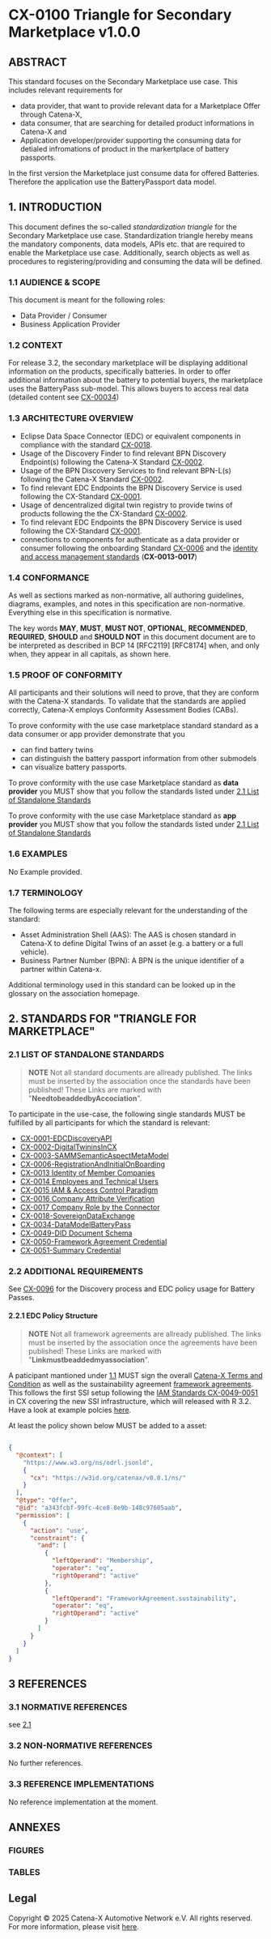 # CX-0100 Triangle for Secondary Marketplace v1.0.0

## ABSTRACT

This standard focuses on the Secondary Marketplace use case. This includes relevant requirements for

- data provider, that want to provide relevant data for a Marketplace Offer through Catena-X,
- data consumer, that are searching for detailed product informations in Catena-X and
- Application developer/provider supporting the consuming data for detialed infromations of product
  in the markertplace of battery passports.

In the first version the Marketplace just consume data for offered Batteries.
Therefore the application use the BatteryPassport data model.

## 1. INTRODUCTION

This document defines the so-called *standardization triangle* for the Secondary Marketplace use case.
Standardization triangle hereby means the mandatory components, data models, APIs etc. that are
required to enable the Marketplace use case. Additionally, search objects as well as procedures to
registering/providing and consuming the data will be defined.

### 1.1 AUDIENCE & SCOPE

This document is meant for the following roles:

- Data Provider / Consumer
- Business Application Provider

### 1.2 CONTEXT

For release 3.2, the secondary marketplace will be displaying additional information on the products,
specifically batteries. In order to offer additional information about the battery to potential buyers,
the marketplace uses the BatteryPass sub-model. This allows buyers to access real data
(detailed content see [CX-00034](#21-list-of-standalone-standards))

### 1.3 ARCHITECTURE OVERVIEW

- Eclipse Data Space Connector (EDC) or equivalent components in compliance with the standard [CX-0018](#21-list-of-standalone-standards).
- Usage of the Discovery Finder to find relevant BPN Discovery Endpoint(s) following the Catena-X Standard [CX-0002](#21-list-of-standalone-standards).
- Usage of the BPN Discovery Services to find relevant BPN-L(s) following the Catena-X Standard [CX-0002](#21-list-of-standalone-standards).
- To find relevant EDC Endpoints the BPN Discovery Service is used following the CX-Standard [CX-0001](#21-list-of-standalone-standards).
- Usage of dencentralized digital twin registry to provide twins of products following the the CX-Standard [CX-0002](#21-list-of-standalone-standards).
- To find relevant EDC Endpoints the BPN Discovery Service is used following the CX-Standard [CX-0001](#21-list-of-standalone-standards).
- connections to components for authenticate as a data provider or consumer following the onboarding
  Standard [CX-0006](#21-list-of-standalone-standards) and the [identity and access management standards](#21-list-of-standalone-standards) (**CX-0013-0017**)

### 1.4 CONFORMANCE

As well as sections marked as non-normative, all authoring guidelines, diagrams, examples, and notes
in this specification are non-normative. Everything else in this specification is normative.

The key words **MAY**, **MUST**, **MUST NOT**, **OPTIONAL**, **RECOMMENDED**, **REQUIRED**, **SHOULD**
and **SHOULD NOT** in this document document are to be interpreted as described in BCP 14 [RFC2119] [RFC8174]
when, and only when, they appear in all capitals, as shown here.

### 1.5 PROOF OF CONFORMITY

All participants and their solutions will need to prove, that they are conform with the Catena-X standards.
To validate that the standards are applied correctly, Catena-X employs Conformity Assessment Bodies (CABs).

To prove conformity with the use case marketplace standard standard as a data consumer or app provider
demonstrate that you

- can find battery twins
- can distinguish the battery passport information from other submodels
- can visualize battery passports.

To prove conformity with the use case Marketplace standard as **data provider** you MUST show that
you follow the standards listed under [2.1 List of Standalone Standards](#21-list-of-standalone-standards)

To prove conformity with the use case Marketplace standard as **app provider** you MUST show that
you follow the standards listed under [2.1 List of Standalone Standards](#21-list-of-standalone-standards)

### 1.6 EXAMPLES

No Example provided.

### 1.7 TERMINOLOGY

The following terms are especially relevant for the understanding of the standard:

- Asset Administration Shell (AAS): The AAS is chosen standard in Catena-X to define Digital Twins
  of an asset (e.g. a battery or a full vehicle).  
- Business Partner Number (BPN): A BPN is the unique identifier of a partner within Catena-x.

Additional terminology used in this standard can be looked up in the glossary on the association homepage.

## 2. STANDARDS FOR "TRIANGLE FOR MARKETPLACE"

### 2.1 LIST OF STANDALONE STANDARDS

>**NOTE**
>Not all standard documents are allready published. The links must be inserted by the association
>once the standards have been published! These Links are marked with "**NeedtobeaddedbyAccociation**".

To participate in the  use-case, the following single standards MUST be fulfilled by all
participants for which the standard is relevant:

- [CX-0001-EDCDiscoveryAPI](https://catena-x.net/de/standard-library)
- [CX-0002-DigitalTwininsInCX](https://catena-x.net/de/standard-library)
- [CX-0003-SAMMSemanticAspectMetaModel](https://catena-x.net/de/standard-library)
- [CX-0006-RegistrationAndInitialOnBoarding](https://catena-x.net/de/standard-library)
- [CX-0013 Identity of Member Companies](https://catena-x.net/de/standard-library)
- [CX-0014 Employees and Technical Users](https://catena-x.net/de/standard-library)
- [CX-0015 IAM & Access Control Paradigm](https://catena-x.net/de/standard-library)
- [CX-0016 Company Attribute Verification](https://catena-x.net/de/standard-library)
- [CX-0017 Company Role by the Connector](https://catena-x.net/de/standard-library)
- [CX-0018-SovereignDataExchange](https://catena-x.net/de/standard-library)
- [CX-0034-DataModelBatteryPass](https://catena-x.net/de/standard-library)
- [CX-0049-DID Document Schema](https://catena-x.net/de/standard-library)
- [CX-0050-Framework Agreement Credential](https://catena-x.net/de/standard-library)
- [CX-0051-Summary Credential](https://catena-x.net/de/standard-library)

### 2.2 ADDITIONAL REQUIREMENTS

See [CX-0096](https://catena-x.net/de/standard-library) for the Discovery process and EDC policy
usage for Battery Passes.

#### 2.2.1 EDC Policy Structure

>**NOTE**
>Not all framework agreements are allready published. The links must be inserted by the association
>once the agreements have been published! These Links are marked with "**Linkmustbeaddedmyassociation**".

A paticipant mantioned under [1.1](#11-audience--scope) MUST sign the overall
[Catena-X Terms and Condition](https://catena-x.net/de/catena-x-einfuehren-umsetzen/governance-framework-fuer-datenraum-betrieb)
as well as the sustainability agreement [framework agreements](https://catena-x.net/de/catena-x-einfuehren-umsetzen/governance-framework-fuer-datenraum-betrieb).
This follows the first SSI setup following the [IAM Standards CX-0049-0051](#21-list-of-standalone-standards)
in CX covering the new SSI infrastructure, which will released with R 3.2. Have a look at example polcies
[here](https://github.com/eclipse-tractusx/ssi-docu/blob/main/docs/architecture/cx-3-2/edc/policy.definitions.md).

At least the policy shown below MUST be added to a asset:

```json

{
  "@context": [
    "https://www.w3.org/ns/odrl.jsonld",
    {
      "cx": "https://w3id.org/catenax/v0.0.1/ns/"
    }
  ],
  "@type": "Offer",
  "@id": "a343fcbf-99fc-4ce8-8e9b-148c97605aab",
  "permission": [
    {
      "action": "use",
      "constraint": {
        "and": [
          {
            "leftOperand": "Membership",
            "operator": "eq",
            "rightOperand": "active"
          },
          {
            "leftOperand": "FrameworkAgreement.sustainability",
            "operator": "eq",
            "rightOperand": "active"
          }
        ]
      }
    }
  ]
}
```

## 3 REFERENCES

### 3.1 NORMATIVE REFERENCES

see [2.1](#2-standards-for-triangle-for-marketplace)

### 3.2 NON-NORMATIVE REFERENCES

No further references.

### 3.3 REFERENCE IMPLEMENTATIONS

No reference implementation at the moment.

## ANNEXES

### FIGURES

### TABLES

## Legal

Copyright © 2025 Catena-X Automotive Network e.V. All rights reserved. For more information, please visit [here](/copyright).
